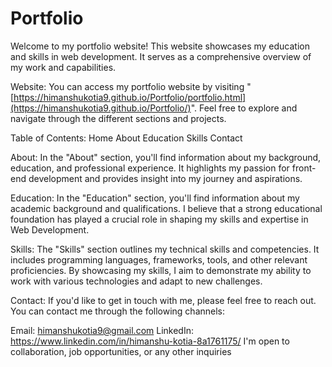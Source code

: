 # Portfolio
Welcome to my portfolio website! This website showcases my education and skills in web development. It serves as a comprehensive overview of my work and capabilities.

Website: 
You can access my portfolio website by visiting "[https://himanshukotia9.github.io/Portfolio/portfolio.html](https://himanshukotia9.github.io/Portfolio/)". Feel free to explore and navigate through the different sections and projects.

Table of Contents: 
Home
About
Education
Skills
Contact

About: 
In the "About" section, you'll find information about my background, education, and professional experience. It highlights my passion for front-end development and provides insight into my journey and aspirations.

Education: 
In the "Education" section, you'll find information about my academic background and qualifications. I believe that a strong educational foundation has played a crucial role in shaping my skills and expertise in Web Development.

Skills: 
The "Skills" section outlines my technical skills and competencies. It includes programming languages, frameworks, tools, and other relevant proficiencies. By showcasing my skills, I aim to demonstrate my ability to work with various technologies and adapt to new challenges.

Contact: 
If you'd like to get in touch with me, please feel free to reach out. You can contact me through the following channels:

Email: himanshukotia9@gmail.com
LinkedIn: https://www.linkedin.com/in/himanshu-kotia-8a1761175/
I'm open to collaboration, job opportunities, or any other inquiries
